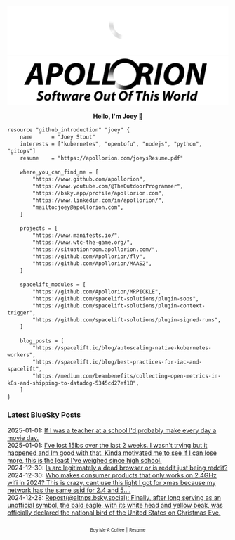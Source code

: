 ![Personal Website](https://raw.githubusercontent.com/Apollorion/apollorion/main/logos/new-large-white-transparent.png#gh-dark-mode-only)![Personal Website](https://raw.githubusercontent.com/Apollorion/apollorion/main/logos/new-large-black-transparent.png#gh-light-mode-only)

<p align="center">
    <b>Hello, I'm Joey 👋</b>
</p>

```hcl
resource "github_introduction" "joey" {
    name      = "Joey Stout"
    interests = ["kubernetes", "opentofu", "nodejs", "python", "gitops"]
    resume    = "https://apollorion.com/joeysResume.pdf"

    where_you_can_find_me = [
        "https://www.github.com/apollorion",
        "https://www.youtube.com/@TheOutdoorProgrammer",
        "https://bsky.app/profile/apollorion.com",
        "https://www.linkedin.com/in/apollorion/",
        "mailto:joey@apollorion.com",
    ]

    projects = [
        "https://www.manifests.io/",
        "https://www.wtc-the-game.org/",
        "https://situationroom.apollorion.com/",
        "https://github.com/Apollorion/fly",
        "https://github.com/Apollorion/MAAS2",
    ]

    spacelift_modules = [
        "https://github.com/Apollorion/MRPICKLE",
        "https://github.com/spacelift-solutions/plugin-sops",
        "https://github.com/spacelift-solutions/plugin-context-trigger",
        "https://github.com/spacelift-solutions/plugin-signed-runs",
    ]

    blog_posts = [
        "https://spacelift.io/blog/autoscaling-native-kubernetes-workers",
        "https://spacelift.io/blog/best-practices-for-iac-and-spacelift",
        "https://medium.com/beambenefits/collecting-open-metrics-in-k8s-and-shipping-to-datadog-5345cd27ef18",
    ]
}
```

### Latest BlueSky Posts
2025-01-01: [If I was a teacher at a school I'd probably make every day a movie day. ](https://bsky.app/profile/apollorion.com/post/3leppl3cst22o)  
2025-01-01: [I've lost 15lbs over the last 2 weeks. I wasn't trying but it happened and Im good with that. Kinda motivated me to see if I can lose more, this is the least I've weighed since high school. ](https://bsky.app/profile/apollorion.com/post/3leozzyxkbk2n)  
2024-12-30: [Is arc legitimately a dead browser or is reddit just being reddit? ](https://bsky.app/profile/apollorion.com/post/3lejrzcm27k2u)  
2024-12-30: [Who makes consumer products that only works on 2.4GHz wifi in 2024? This is crazy, cant use this light I got for xmas because my network has the same ssid for 2.4 and 5.... ](https://bsky.app/profile/apollorion.com/post/3leik3mozbc2d)  
2024-12-28: [Repost(@altnps.bsky.social): Finally, after long serving as an unofficial symbol, the bald eagle, with its white head and yellow beak, was officially declared the national bird of the United States on Christmas Eve. ](https://bsky.app/profile/altnps.bsky.social/post/3ledfwrjhws2b)  


<p align="center">
    <a href="https://www.buymeacoffee.com/apollorion"><sub><sub>Buy Me A Coffee</sub></sub></a> <sub><sub>|</sub></sub> <a href="https://apollorion.com/joeysResume.pdf"><sub><sub>Resume</sub></sub></a>
</p>
